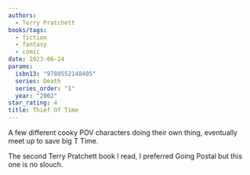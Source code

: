 ```yaml
---
authors:
  - Terry Pratchett
books/tags:
  - fiction
  - fantasy
  - comic
date: 2023-06-24
params:
  isbn13: "9780552148405"
  series: Death
  series_order: "1"
  year: "2002"
star_rating: 4
title: Thief Of Time
---
```


A few different cooky POV characters doing their own thing, eventually meet up to save big T Time.

The second Terry Pratchett book I read, I preferred Going Postal but this one is no slouch.

<!--more-->
